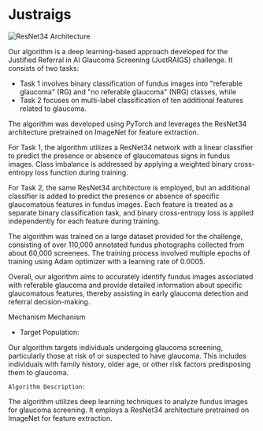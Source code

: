 # Justraigs
![ResNet34 Architecture](https://github.com/user-attachments/assets/bbfc4d60-31a7-4a8b-b50a-1d3e8586645b)

Our algorithm is a deep learning-based approach developed for the Justified Referral in AI Glaucoma Screening (JustRAIGS) challenge.
It consists of two tasks:

- Task 1 involves binary classification of fundus images into "referable glaucoma" (RG) and "no referable glaucoma" (NRG) classes, while
- Task 2 focuses on multi-label classification of ten additional features related to glaucoma.

The algorithm was developed using PyTorch and leverages the ResNet34 architecture pretrained on ImageNet for feature extraction.

For Task 1, the algorithm utilizes a ResNet34 network with a linear classifier to predict the presence or absence of glaucomatous signs in fundus images. Class imbalance is addressed by applying a weighted binary cross-entropy loss function during training.

For Task 2, the same ResNet34 architecture is employed, but an additional classifier is added to predict the presence or absence of specific glaucomatous features in fundus images. Each feature is treated as a separate binary classification task, and binary cross-entropy loss is applied independently for each feature during training.

The algorithm was trained on a large dataset provided for the challenge, consisting of over 110,000 annotated fundus photographs collected from about 60,000 screenees. The training process involved multiple epochs of training using Adam optimizer with a learning rate of 0.0005.

Overall, our algorithm aims to accurately identify fundus images associated with referable glaucoma and provide detailed information about specific glaucomatous features, thereby assisting in early glaucoma detection and referral decision-making.

Mechanism
Mechanism
- Target Population:

Our algorithm targets individuals undergoing glaucoma screening, particularly those at risk of or suspected to have glaucoma. This includes individuals with family history, older age, or other risk factors predisposing them to glaucoma.

    Algorithm Description:

The algorithm utilizes deep learning techniques to analyze fundus images for glaucoma screening. It employs a ResNet34 architecture pretrained on ImageNet for feature extraction.
